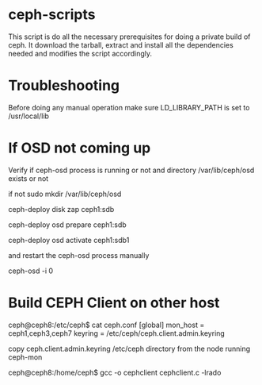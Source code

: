 # ceph-scripts
This script is do all the necessary prerequisites for doing a private build of ceph.
It download the tarball, extract and install all the dependencies needed and modifies the script accordingly.


Troubleshooting
===============
Before doing any manual operation make sure LD_LIBRARY_PATH is set to /usr/local/lib

If OSD not coming up
====================
Verify if ceph-osd process is running or not and directory /var/lib/ceph/osd exists or not

if not
sudo  mkdir /var/lib/ceph/osd

ceph-deploy disk zap ceph1:sdb

ceph-deploy osd prepare ceph1:sdb

ceph-deploy osd activate ceph1:sdb1

and restart the ceph-osd process manually

ceph-osd -i 0

Build CEPH Client on other host
===============================
ceph@ceph8:/etc/ceph$ cat ceph.conf 
[global]
mon_host = ceph1,ceph3,ceph7
keyring = /etc/ceph/ceph.client.admin.keyring

copy ceph.client.admin.keyring /etc/ceph directory from the node running ceph-mon

ceph@ceph8:/home/ceph$ gcc -o cephclient cephclient.c -lrado


